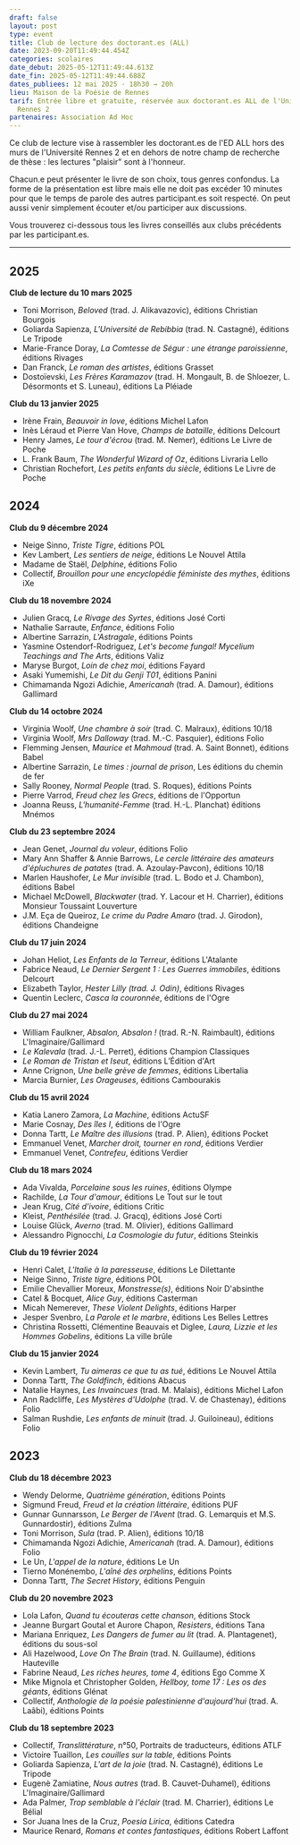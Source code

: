 ```yaml
---
draft: false
layout: post
type: event
title: Club de lecture des doctorant.es (ALL)
date: 2023-09-20T11:49:44.454Z
categories: scolaires
date_debut: 2025-05-12T11:49:44.613Z
date_fin: 2025-05-12T11:49:44.688Z
dates_publiees: 12 mai 2025 · 18h30 → 20h
lieu: Maison de la Poésie de Rennes
tarif: Entrée libre et gratuite, réservée aux doctorant.es ALL de l'Université
  Rennes 2
partenaires: Association Ad Hoc
---
```

Ce club de lecture vise à rassembler les doctorant.es de l'ED ALL hors des murs de l'Université Rennes 2 et en dehors de notre champ de recherche de thèse : les lectures "plaisir" sont à l'honneur.

Chacun.e peut présenter le livre de son choix, tous genres confondus. La forme de la présentation est libre mais elle ne doit pas excéder 10 minutes pour que le temps de parole des autres participant.es soit respecté. On peut aussi venir simplement écouter et/ou participer aux discussions.

Vous trouverez ci-dessous tous les livres conseillés aux clubs précédents par les participant.es.

- - -

## 2025

**Club de lecture du 10 mars 2025**

* Toni Morrison, *Beloved* (trad. J. Alikavazovic), éditions Christian Bourgois
* Goliarda Sapienza, *L'Université de Rebibbia* (trad. N. Castagné), éditions Le Tripode
* Marie-France Doray, *La Comtesse de Ségur : une étrange paroissienne*, éditions Rivages
* Dan Franck, *Le roman des artistes*, éditions Grasset
* Dostoïevski, *Les Frères Karamazov* (trad. H. Mongault, B. de Shloezer, L. Désormonts et S. Luneau), éditions La Pléiade

**Club du 13 janvier 2025**

* Irène Frain, *Beauvoir in love*, éditions Michel Lafon
* Inès Léraud et Pierre Van Hove, *Champs de bataille*, éditions Delcourt
* Henry James, *Le tour d'écrou* (trad. M. Nemer), éditions Le Livre de Poche
* L. Frank Baum, *The Wonderful Wizard of Oz*, éditions Livraria Lello
* Christian Rochefort, *Les petits enfants du siècle*, éditions Le Livre de Poche

## 2024

**Club du 9 décembre 2024**

* Neige Sinno, *Triste Tigre*, éditions POL
* Kev Lambert, *Les sentiers de neige*, éditions Le Nouvel Attila
* Madame de Staël, *Delphine*, éditions Folio
* Collectif, *Brouillon pour une encyclopédie féministe des mythes*, éditions iXe

**Club du 18 novembre 2024**

* Julien Gracq, *Le Rivage des Syrtes*, éditions José Corti
* Nathalie Sarraute, *Enfance*, éditions Folio
* Albertine Sarrazin, *L'Astragale*, éditions Points
* Yasmine Ostendorf-Rodriguez, *Let's become fungal! Mycelium Teachings and The Arts*, éditions Valiz
* Maryse Burgot, *Loin de chez moi*, éditions Fayard
* Asaki Yumemishi, *Le Dit du Genji T01*, éditions Panini
* Chimamanda Ngozi Adichie, *Americanah* (trad. A. Damour), éditions Gallimard

**Club du 14 octobre 2024**

* Virginia Woolf, *Une chambre à soir* (trad. C. Malraux), éditions 10/18
* Virginia Woolf, *Mrs Dalloway* (trad. M.-C. Pasquier), éditions Folio
* Flemming Jensen, *Maurice et Mahmoud* (trad. A. Saint Bonnet), éditions Babel
* Albertine Sarrazin, *Le times : journal de prison*, Les éditions du chemin de fer
* Sally Rooney, *Normal People* (trad. S. Roques), éditions Points
* Pierre Varrod, *Freud chez les Grecs*, éditions de l'Opportun
* Joanna Reuss, *L'humanité-Femme* (trad. H.-L. Planchat) éditions Mnémos

**Club du 23 septembre 2024**

* Jean Genet, *Journal du voleur*, éditions Folio
* Mary Ann Shaffer & Annie Barrows, *Le cercle littéraire des amateurs d'épluchures de patates* (trad. A. Azoulay-Pavcon), éditions 10/18
* Marlen Haushofer, *Le Mur invisible* (trad. L. Bodo et J. Chambon), éditions Babel
* Michael McDowell, *Blackwater* (trad. Y. Lacour et H. Charrier), éditions Monsieur Toussaint Louverture
* J.M. Eça de Queiroz, *Le crime du Padre Amaro* (trad. J. Girodon), éditions Chandeigne

**Club du 17 juin 2024**

* Johan Heliot, *Les Enfants de la Terreur*, éditions L'Atalante
* Fabrice Neaud, *Le Dernier Sergent 1 : Les Guerres immobiles*, éditions Delcourt
* Elizabeth Taylor, *Hester Lilly (trad. J. Odin)*, éditions Rivages
* Quentin Leclerc, *Casca la couronnée*, éditions de l'Ogre

**Club du 27 mai 2024**

* William Faulkner, *Absalon, Absalon !* (trad. R.-N. Raimbault), éditions L'Imaginaire/Gallimard
* *Le Kalevala* (trad. J.-L. Perret), éditions Champion Classiques
* *Le Roman de Tristan et Iseut*, éditions L’Édition d'Art
* Anne Crignon, *Une belle grève de femmes*, éditions Libertalia
* Marcia Burnier, *Les Orageuses*, éditions Cambourakis

**Club du 15 avril 2024**

* Katia Lanero Zamora, *La Machine*, éditions ActuSF
* Marie Cosnay, *Des îles I*, éditions de l'Ogre
* Donna Tartt, *Le Maître des illusions* (trad. P. Alien), éditions Pocket
* Emmanuel Venet, *Marcher droit, tourner en rond*, éditions Verdier
* Emmanuel Venet, *Contrefeu*, éditions Verdier

**Club du 18 mars 2024**

* Ada Vivalda, *Porcelaine sous les ruines*, éditions Olympe
* Rachilde, *La Tour d'amour*, éditions Le Tout sur le tout
* Jean Krug, *Cité d'ivoire*, éditions Critic
* Kleist, *Penthésilée* (trad. J. Gracq), éditions José Corti
* Louise Glück, *Averno* (trad. M. Olivier), éditions Gallimard
* Alessandro Pignocchi, *La Cosmologie du futur*, éditions Steinkis

**Club du 19 février 2024**

* Henri Calet, *L'Italie à la paresseuse*, éditions Le Dilettante
* Neige Sinno, *Triste tigre*, éditions POL
* Emilie Chevallier Moreux, *Monstresse(s)*, éditions Noir D'absinthe
* Catel & Bocquet, *Alice Guy*, éditions Casterman
* Micah Nemerever, *These Violent Delights*, éditions Harper
* Jesper Svenbro, *La Parole et le marbre*, éditions Les Belles Lettres
* Christina Rossetti, Clémentine Beauvais et Diglee, *Laura, Lizzie et les Hommes Gobelins*, éditions La ville brûle

**Club du 15 janvier 2024**

* Kevin Lambert, *Tu aimeras ce que tu as tué*, éditions Le Nouvel Attila
* Donna Tartt, *The Goldfinch*, éditions Abacus
* Natalie Haynes, *Les Invaincues* (trad. M. Malais), éditions Michel Lafon
* Ann Radcliffe, *Les Mystères d'Udolphe* (trad. V. de Chastenay), éditions Folio
* Salman Rushdie, *Les enfants de minuit* (trad. J. Guiloineau), éditions Folio

## 2023

**Club du 18 décembre 2023**

* Wendy Delorme, *Quatrième génération*, éditions Points
* Sigmund Freud, *Freud et la création littéraire*, éditions PUF
* Gunnar Gunnarsson, *Le Berger de l'Avent* (trad. G. Lemarquis et M.S. Gunnardostir), éditions Zulma
* Toni Morrison, *Sula* (trad. P. Alien), éditions 10/18
* Chimamanda Ngozi Adichie, *Americanah* (trad. A. Damour), éditions Folio
* Le Un, *L'appel de la nature*, éditions Le Un
* Tierno Monénembo, *L'aîné des orphelins*, éditions Points
* Donna Tartt, *The Secret History*, éditions Penguin

**Club du 20 novembre 2023**

* Lola Lafon, *Quand tu écouteras cette chanson*, éditions Stock
* Jeanne Burgart Goutal et Aurore Chapon, *Resisters*, éditions Tana
* Mariana Enriquez, *Les Dangers de fumer au lit* (trad. A. Plantagenet), éditions du sous-sol
* Ali Hazelwood, *Love On The Brain* (trad. N. Guillaume), éditions Hauteville
* Fabrine Neaud, *Les riches heures, tome 4*, éditions Ego Comme X
* Mike Mignola et Christopher Golden, *Hellboy, tome 17 : Les os des géants*, éditions Glénat
* Collectif, *Anthologie de la poésie palestinienne d'aujourd'hui* (trad. A. Laâbi), éditions Points

**Club du 18 septembre 2023**

* Collectif, *Translittérature*, n°50, Portraits de traducteurs, éditions ATLF
* Victoire Tuaillon, *Les couilles sur la table*, éditions Points
* Goliarda Sapienza, *L'art de la joie* (trad. N. Castagné), éditions Le Tripode
* Eugenè Zamiatine, *Nous autres* (trad. B. Cauvet-Duhamel), éditions L'Imaginaire/Gallimard
* Ada Palmer, *Trop semblable à l'éclair* (trad. M. Charrier), éditions Le Bélial
* Sor Juana Ines de la Cruz, *Poesia Lirica*, éditions Catedra
* Maurice Renard, *Romans et contes fantastiques*, éditions Robert Laffont